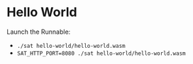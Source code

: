 # Hello World

Launch the Runnable: 
- `./sat hello-world/hello-world.wasm`
- `SAT_HTTP_PORT=8080 ./sat hello-world/hello-world.wasm`